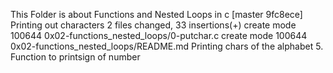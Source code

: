 This Folder is about Functions and Nested Loops in c
[master 9fc8ece] Printing out characters
 2 files changed, 33 insertions(+)
 create mode 100644 0x02-functions_nested_loops/0-putchar.c
 create mode 100644 0x02-functions_nested_loops/README.md
Printing chars of the alphabet
5. Function to printsign of number
